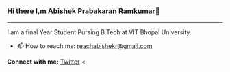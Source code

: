 ### Hi there I,m Abishek Prabakaran Ramkumar👋
------------------------------------------------------
I am a final Year Student Pursing B.Tech at VIT Bhopal University.


- 📫 How to reach me: reachabishekr@gmail.com

<b>Connect with me:</b>
<a href = "https://twitter.com/abishekprabaka2">Twitter</a>
<
